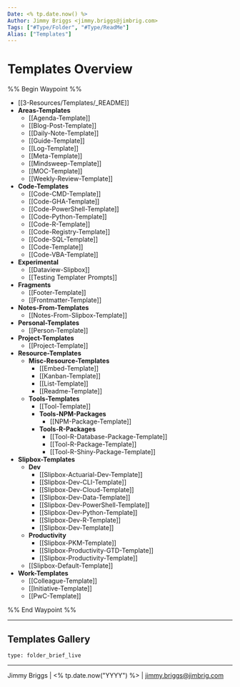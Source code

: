 ```yaml
---
Date: <% tp.date.now() %>
Author: Jimmy Briggs <jimmy.briggs@jimbrig.com>
Tags: ["#Type/Folder", "#Type/ReadMe"]
Alias: ["Templates"]
---
```


# Templates Overview

%% Begin Waypoint %%
- [[3-Resources/Templates/_README]]
- **Areas-Templates**
	- [[Agenda-Template]]
	- [[Blog-Post-Template]]
	- [[Daily-Note-Template]]
	- [[Guide-Template]]
	- [[Log-Template]]
	- [[Meta-Template]]
	- [[Mindsweep-Template]]
	- [[MOC-Template]]
	- [[Weekly-Review-Template]]
- **Code-Templates**
	- [[Code-CMD-Template]]
	- [[Code-GHA-Template]]
	- [[Code-PowerShell-Template]]
	- [[Code-Python-Template]]
	- [[Code-R-Template]]
	- [[Code-Registry-Template]]
	- [[Code-SQL-Template]]
	- [[Code-Template]]
	- [[Code-VBA-Template]]
- **Experimental**
	- [[Dataview-Slipbox]]
	- [[Testing Templater Prompts]]
- **Fragments**
	- [[Footer-Template]]
	- [[Frontmatter-Template]]
- **Notes-From-Templates**
	- [[Notes-From-Slipbox-Template]]
- **Personal-Templates**
	- [[Person-Template]]
- **Project-Templates**
	- [[Project-Template]]
- **Resource-Templates**
	- **Misc-Resource-Templates**
		- [[Embed-Template]]
		- [[Kanban-Template]]
		- [[List-Template]]
		- [[Readme-Template]]
	- **Tools-Templates**
		- [[Tool-Template]]
		- **Tools-NPM-Packages**
			- [[NPM-Package-Template]]
		- **Tools-R-Packages**
			- [[Tool-R-Database-Package-Template]]
			- [[Tool-R-Package-Template]]
			- [[Tool-R-Shiny-Package-Template]]
- **Slipbox-Templates**
	- **Dev**
		- [[Slipbox-Actuarial-Dev-Template]]
		- [[Slipbox-Dev-CLI-Template]]
		- [[Slipbox-Dev-Cloud-Template]]
		- [[Slipbox-Dev-Data-Template]]
		- [[Slipbox-Dev-PowerShell-Template]]
		- [[Slipbox-Dev-Python-Template]]
		- [[Slipbox-Dev-R-Template]]
		- [[Slipbox-Dev-Template]]
	- **Productivity**
		- [[Slipbox-PKM-Template]]
		- [[Slipbox-Productivity-GTD-Template]]
		- [[Slipbox-Productivity-Template]]
	- [[Slipbox-Default-Template]]
- **Work-Templates**
	- [[Colleague-Template]]
	- [[Initiative-Template]]
	- [[PwC-Template]]

%% End Waypoint %%

***

## Templates Gallery

 
```ccard
type: folder_brief_live
```
 

***

Jimmy Briggs | <% tp.date.now("YYYY") %> | <jimmy.briggs@jimbrig.com>




